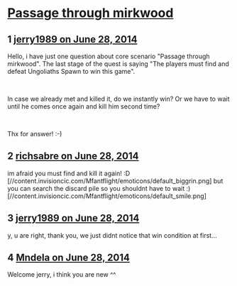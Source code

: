 # [Passage through mirkwood](https://community.fantasyflightgames.com/topic/109611-passage-through-mirkwood/)

## 1 [jerry1989 on June 28, 2014](https://community.fantasyflightgames.com/topic/109611-passage-through-mirkwood/?do=findComment&comment=1136458)

Hello, i have just one question about core scenario "Passage through mirkwood". The last stage of the quest is saying "The players must find and defeat Ungoliaths Spawn to win this game".

 

In case we already met and killed it, do we instantly win? Or we have to wait until he comes once again and kill him second time?

 

Thx for answer! :-) 

## 2 [richsabre on June 28, 2014](https://community.fantasyflightgames.com/topic/109611-passage-through-mirkwood/?do=findComment&comment=1136464)

im afraid you must find and kill it again! :D [//content.invisioncic.com/Mfantflight/emoticons/default_biggrin.png] but you can search the discard pile so you shouldnt have to wait :) [//content.invisioncic.com/Mfantflight/emoticons/default_smile.png]

## 3 [jerry1989 on June 28, 2014](https://community.fantasyflightgames.com/topic/109611-passage-through-mirkwood/?do=findComment&comment=1136466)

y, u are right, thank you, we just didnt notice that win condition at first... 

## 4 [Mndela on June 28, 2014](https://community.fantasyflightgames.com/topic/109611-passage-through-mirkwood/?do=findComment&comment=1136474)

Welcome jerry, i think you are new ^^


